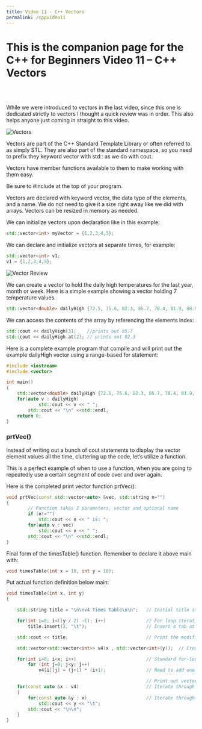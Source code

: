 ```yaml
---
title: Video 11 - C++ Vectors
permalink: /cppvideo11
---
```


# This is the companion page for the C++ for Beginners Video 11 – C++ Vectors
<br/>
<br/>




While we were introduced to vectors in the last video, since this one is dedicated strictly to vectors I thought a quick review was in order. This also helps anyone just coming in straight to this video.

![Vectors](images\videos\Cpp10\Lesson10_Vectors.jpg)

Vectors are part of the C++ Standard Template Library or often referred to as simply STL. They are also part of the standard namespace, so you need to prefix they keyword vector with std:: as we do with cout.

Vectors have member functions available to them to make working with them easy.

Be sure to #include <vector> at the top of your program.

Vectors are declared with keyword vector, the data type of the elements, and a name. We do not need to give it a size right away like we did with arrays. Vectors can be resized in memory as needed.

We can initialize vectors upon declaration like in this example:
```cpp
std::vector<int> myVector = {1,2,3,4,5};
```
We can declare and initialize vectors at separate times, for example:
```cpp
std::vector<int> v1;
v1 = {1,2,3,4,5};
```

![Vector Review](images\videos\Cpp11\Lesson11_Vector_Review.jpg)

We can create a vector to hold the daily high temperatures for the last year, month or week. Here is a simple example showing a vector holding 7 temperature values.
```cpp
std::vector<double> dailyHigh {72.5, 75.6, 82.3, 85.7, 78.4, 81.9, 88.5};
```

We can access the contents of the array by referencing the elements index:

```cpp
std::cout << dailyHigh[3];    //prints out 85.7
std::cout << dailyHigh.at(2); // prints out 82.3
```

Here is a complete example program that compile and will print out the example dailyHigh vector using a range-based for statement:
```cpp
#include <iostream>
#include <vector>

int main()
{
    std::vector<double> dailyHigh {72.5, 75.6, 82.3, 85.7, 78.4, 81.9, 88.5};
    for(auto v : dailyHigh)
            std::cout << v << " ";
        std::cout << "\n" <<std::endl;
    return 0;
}
```













### prtVec()

Instead of writing out a bunch of cout statements to display the vector element values all the time, cluttering up the code, let’s utilize a function.

This is a perfect example of when to use a function, when you are going to repeatedly use a certain segment of code over and over again.

Here is the completed print vector function prtVec():
```cpp
void prtVec(const std::vector<auto> &vec, std::string n="")
{
        // Function takes 2 parameters, vector and optional name
        if (n!="")
            std::cout << n << " is: ";
        for(auto v : vec)
            std::cout << v << " ";
        std::cout << "\n" <<std::endl;
}
```

Final form of the timesTable() function. Remember to declare it above main with:
```cpp
void timesTable(int x = 10, int y = 10);
```

Put actual function definition below main:
```cpp
void timesTable(int x, int y)
{

    std::string title = "\n\nv4 Times Table\n\n";   // Initial title string with "\n" newlines for positioning

    for(int i=0; i<((y / 2) -1); i++)               // For loop iterating up to y columns / 2 and subtracting one.
        title.insert(2, "\t");                      // Insert a tab at index 2

    std::cout << title;                             // Print the modified title (scaled according to columns)

    std::vector<std::vector<int>> v4(x , std::vector<int>(y));  // Create a vector containing x vectors of size y.

    for(int i=0; i<x; i++)                          // Standard for-loop to iterate through and fill vector elements with i*j
        for (int j=0; j<y; j++)
            v4[i][j] = (j+1) * (i+1);               // Need to add one to account for 0 index

                                                    // Print out vector, just as we did for our arrays using range-based for statement
    for(const auto &x : v4)                         // Iterate through "rows" or vector 'x' (there are 10 vectors)
    {
        for(const auto &y : x)                      // Iterate through "cols" or elements in vector x
            std::cout << y << "\t";
        std::cout << "\n\n";
    }
}
```
